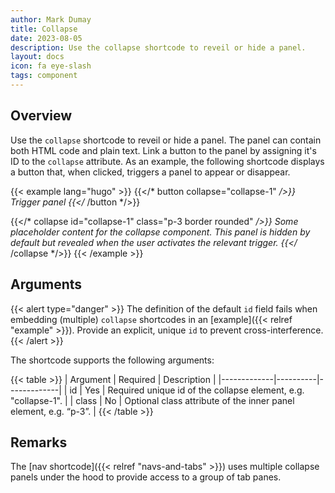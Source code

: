 ```yaml
---
author: Mark Dumay
title: Collapse
date: 2023-08-05
description: Use the collapse shortcode to reveil or hide a panel.
layout: docs
icon: fa eye-slash
tags: component
---
```


## Overview

Use the `collapse` shortcode to reveil or hide a panel. The panel can contain both HTML code and plain text. Link a button to the panel by assigning it's ID to the `collapse` attribute. As an example, the following shortcode displays a button that, when clicked, triggers a panel to appear or disappear.

<!-- markdownlint-disable MD037 -->
{{< example lang="hugo" >}}
{{</* button collapse="collapse-1" */>}}
    Trigger panel
{{</* /button */>}}

{{</* collapse id="collapse-1" class="p-3 border rounded" */>}}
    Some placeholder content for the collapse component. This panel is *hidden by default* but
    revealed when the user activates the relevant trigger.
{{</* /collapse */>}}
{{< /example >}}
<!-- markdownlint-enable MD037 -->

## Arguments

{{< alert type="danger" >}}
The definition of the default `id` field fails when embedding (multiple) `collapse` shortcodes in an [example]({{< relref "example" >}}). Provide an explicit, unique `id` to prevent cross-interference.
{{< /alert >}}

The shortcode supports the following arguments:

{{< table >}}
| Argument    | Required | Description |
|-------------|----------|-------------|
| id          | Yes      | Required unique id of the collapse element, e.g. "collapse-1". |
| class       | No       | Optional class attribute of the inner panel element, e.g. “p-3”. |
{{< /table >}}

## Remarks

The [nav shortcode]({{< relref "navs-and-tabs" >}}) uses multiple collapse panels under the hood to provide access to a group of tab panes.

